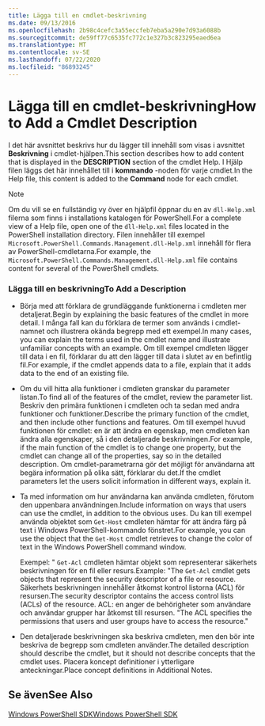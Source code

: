```yaml
---
title: Lägga till en cmdlet-beskrivning
ms.date: 09/13/2016
ms.openlocfilehash: 2b98c4cefc3a55eccfeb7eba5a290e7d93a6088b
ms.sourcegitcommit: de59ff77c6535fc772c1e327b3c823295eaed6ea
ms.translationtype: MT
ms.contentlocale: sv-SE
ms.lasthandoff: 07/22/2020
ms.locfileid: "86893245"
---
```

# <a name="how-to-add-a-cmdlet-description"></a><span data-ttu-id="94c3b-102">Lägga till en cmdlet-beskrivning</span><span class="sxs-lookup"><span data-stu-id="94c3b-102">How to Add a Cmdlet Description</span></span>

<span data-ttu-id="94c3b-103">I det här avsnittet beskrivs hur du lägger till innehåll som visas i avsnittet **Beskrivning** i cmdlet-hjälpen.</span><span class="sxs-lookup"><span data-stu-id="94c3b-103">This section describes how to add content that is displayed in the **DESCRIPTION** section of the cmdlet Help.</span></span> <span data-ttu-id="94c3b-104">I Hjälp filen läggs det här innehållet till i **kommando** -noden för varje cmdlet.</span><span class="sxs-lookup"><span data-stu-id="94c3b-104">In the Help file, this content is added to the **Command** node for each cmdlet.</span></span>

> [!NOTE]
> <span data-ttu-id="94c3b-105">Om du vill se en fullständig vy över en hjälpfil öppnar du en av `dll-Help.xml` filerna som finns i installations katalogen för PowerShell.</span><span class="sxs-lookup"><span data-stu-id="94c3b-105">For a complete view of a Help file, open one of the `dll-Help.xml` files located in the PowerShell installation directory.</span></span> <span data-ttu-id="94c3b-106">Filen innehåller till exempel `Microsoft.PowerShell.Commands.Management.dll-Help.xml` innehåll för flera av PowerShell-cmdletarna.</span><span class="sxs-lookup"><span data-stu-id="94c3b-106">For example, the `Microsoft.PowerShell.Commands.Management.dll-Help.xml` file contains content for several of the PowerShell cmdlets.</span></span>

### <a name="to-add-a-description"></a><span data-ttu-id="94c3b-107">Lägga till en beskrivning</span><span class="sxs-lookup"><span data-stu-id="94c3b-107">To Add a Description</span></span>

- <span data-ttu-id="94c3b-108">Börja med att förklara de grundläggande funktionerna i cmdleten mer detaljerat.</span><span class="sxs-lookup"><span data-stu-id="94c3b-108">Begin by explaining the basic features of the cmdlet in more detail.</span></span> <span data-ttu-id="94c3b-109">I många fall kan du förklara de termer som används i cmdlet-namnet och illustrera okända begrepp med ett exempel.</span><span class="sxs-lookup"><span data-stu-id="94c3b-109">In many cases, you can explain the terms used in the cmdlet name and illustrate unfamiliar concepts with an example.</span></span> <span data-ttu-id="94c3b-110">Om till exempel cmdleten lägger till data i en fil, förklarar du att den lägger till data i slutet av en befintlig fil.</span><span class="sxs-lookup"><span data-stu-id="94c3b-110">For example, if the cmdlet appends data to a file, explain that it adds data to the end of an existing file.</span></span>

- <span data-ttu-id="94c3b-111">Om du vill hitta alla funktioner i cmdleten granskar du parameter listan.</span><span class="sxs-lookup"><span data-stu-id="94c3b-111">To find all of the features of the cmdlet, review the parameter list.</span></span> <span data-ttu-id="94c3b-112">Beskriv den primära funktionen i cmdleten och ta sedan med andra funktioner och funktioner.</span><span class="sxs-lookup"><span data-stu-id="94c3b-112">Describe the primary function of the cmdlet, and then include other functions and features.</span></span> <span data-ttu-id="94c3b-113">Om till exempel huvud funktionen för cmdlet: en är att ändra en egenskap, men cmdleten kan ändra alla egenskaper, så i den detaljerade beskrivningen.</span><span class="sxs-lookup"><span data-stu-id="94c3b-113">For example, if the main function of the cmdlet is to change one property, but the cmdlet can change all of the properties, say so in the detailed description.</span></span> <span data-ttu-id="94c3b-114">Om cmdlet-parametrarna gör det möjligt för användarna att begära information på olika sätt, förklarar du det.</span><span class="sxs-lookup"><span data-stu-id="94c3b-114">If the cmdlet parameters let the users solicit information in different ways, explain it.</span></span>

- <span data-ttu-id="94c3b-115">Ta med information om hur användarna kan använda cmdleten, förutom den uppenbara användningen.</span><span class="sxs-lookup"><span data-stu-id="94c3b-115">Include information on ways that users can use the cmdlet, in addition to the obvious uses.</span></span> <span data-ttu-id="94c3b-116">Du kan till exempel använda objektet som `Get-Host` cmdleten hämtar för att ändra färg på text i Windows PowerShell-kommando fönstret.</span><span class="sxs-lookup"><span data-stu-id="94c3b-116">For example, you can use the object that the `Get-Host` cmdlet retrieves to change the color of text in the Windows PowerShell command window.</span></span>

  <span data-ttu-id="94c3b-117">Exempel: " `Get-Acl` cmdleten hämtar objekt som representerar säkerhets beskrivningen för en fil eller resurs.</span><span class="sxs-lookup"><span data-stu-id="94c3b-117">Example: "The `Get-Acl` cmdlet gets objects that represent the security descriptor of a file or resource.</span></span> <span data-ttu-id="94c3b-118">Säkerhets beskrivningen innehåller åtkomst kontrol listorna (ACL) för resursen.</span><span class="sxs-lookup"><span data-stu-id="94c3b-118">The security descriptor contains the access control lists (ACLs) of the resource.</span></span> <span data-ttu-id="94c3b-119">ACL: en anger de behörigheter som användare och användar grupper har åtkomst till resursen. "</span><span class="sxs-lookup"><span data-stu-id="94c3b-119">The ACL specifies the permissions that users and user groups have to access the resource."</span></span>

- <span data-ttu-id="94c3b-120">Den detaljerade beskrivningen ska beskriva cmdleten, men den bör inte beskriva de begrepp som cmdleten använder.</span><span class="sxs-lookup"><span data-stu-id="94c3b-120">The detailed description should describe the cmdlet, but it should not describe concepts that the cmdlet uses.</span></span> <span data-ttu-id="94c3b-121">Placera koncept definitioner i ytterligare anteckningar.</span><span class="sxs-lookup"><span data-stu-id="94c3b-121">Place concept definitions in Additional Notes.</span></span>

## <a name="see-also"></a><span data-ttu-id="94c3b-122">Se även</span><span class="sxs-lookup"><span data-stu-id="94c3b-122">See Also</span></span>

[<span data-ttu-id="94c3b-123">Windows PowerShell SDK</span><span class="sxs-lookup"><span data-stu-id="94c3b-123">Windows PowerShell SDK</span></span>](../windows-powershell-reference.md)
